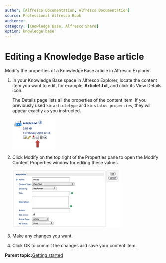 ```yaml
---
author: [Alfresco Documentation, Alfresco Documentation]
source: Professional Alfresco Book
audience: 
category: [Knowledge Base, Alfresco Share]
option: knowledge base
---
```


# Editing a Knowledge Base article

Modify the properties of a Knowledge Base article in Alfresco Explorer.

1.  In your Knowledge Base space in Alfresco Explorer, locate the content item you want to edit, for example, **Article1.txt**, and click its View Details icon.

    The Details page lists all the properties of the content item. If you previously used `kb:articletype` and `kb:status properties`, they will appear exactly as you instructed.

    ![](../images/view-details-icon.png)

2.  Click Modify on the top right of the Properties pane to open the Modify Content Properties window for editing these values.

    ![](../images/kb-modify.png)

3.  Make any changes you want.

4.  Click OK to commit the changes and save your content item.


**Parent topic:**[Getting started](../concepts/kb-about.md)

